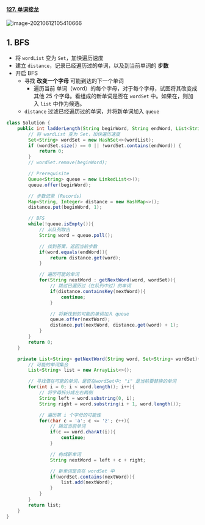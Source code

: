 #### [127. 单词接龙](https://leetcode-cn.com/problems/word-ladder/)

![image-20210612105410666](https://raw.githubusercontent.com/TWDH/Leetcode-From-Zero/pictures/img/image-20210612105410666.png)

## 1. BFS

* 将 `wordList` 变为 `Set`，加快遍历速度
* 建立 `distance`，记录已经遍历过的单词，以及到当前单词的 **步数**
* 开启 BFS
  * 寻找 **改变一个字母** 可能到达的下一个单词
    * 遍历当前 单词（word）的每个字母，对于每个字母，试图将其改变成其他 25 个字母。看组成的新单词是否在 `wordSet` 中。如果在，则加入 `list` 中作为候选。
  * `distance` 过滤已经遍历过的单词，并将新单词加入 `queue`

```java
class Solution {
    public int ladderLength(String beginWord, String endWord, List<String> wordList) {
        // 将 wordList 变为 Set，加快遍历速度
        Set<String> wordSet = new HashSet<>(wordList);
        if (wordSet.size() == 0 || !wordSet.contains(endWord)) {
            return 0;
        }
        // wordSet.remove(beginWord);

        // Prerequisite
        Queue<String> queue = new LinkedList<>();
        queue.offer(beginWord);

        // 步数记录 (Records)
        Map<String, Integer> distance = new HashMap<>();
        distance.put(beginWord, 1);

        // BFS
        while(!queue.isEmpty()){
            // 从队列取出
            String word = queue.poll();

            // 找到答案，返回当前步数
            if(word.equals(endWord)){
                return distance.get(word);
            }

            // 遍历可能的单词
            for(String nextWord : getNextWord(word, wordSet)){
                // 跳过已遍历过（在队列中过）的单词
                if(distance.containsKey(nextWord)){
                    continue;
                }

                // 将新找到的可能的单词加入 queue
                queue.offer(nextWord);
                distance.put(nextWord, distance.get(word) + 1);
            }
        }
        return 0;
    }

    private List<String> getNextWord(String word, Set<String> wordSet){
        // 可能的单词集合
        List<String> list = new ArrayList<>();

        // 寻找潜在可能的单词，是否在wordSet中; "i" 是当前要替换的单词
        for(int i = 0; i < word.length(); i++){
            // 将字母拆分成左右两侧
            String left = word.substring(0, i);
            String right = word.substring(i + 1, word.length());

            // 遍历第 i 个字母的可能性
            for(char c = 'a'; c <= 'z'; c++){
                // 跳过当前单词
                if(c == word.charAt(i)){
                    continue;
                }

                // 构成新单词
                String nextWord = left + c + right;

                // 新单词是否在 wordSet 中
                if(wordSet.contains(nextWord)){
                    list.add(nextWord);
                }
            }
        }
        return list;  
    }
}
```

